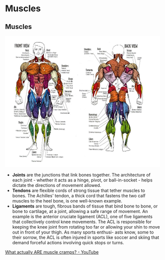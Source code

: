 # Muscles

## Muscles

![image](../../media/Muscles-image1.jpg)

- **Joints** are the junctions that link bones together. The architecture of each joint - whether it acts as a hinge, pivot, or ball-in-socket - helps dictate the directions of movement allowed.
- **Tendons** are flexible cords of strong tissue that tether muscles to bones. The Achilles' tendon, a thick cord that fastens the two calf muscles to the heel bone, is one well-known example.
- **Ligaments** are tough, fibrous bands of tissue that bind bone to bone, or bone to cartilage, at a joint, allowing a safe range of movement. An example is the anterior cruciate ligament (ACL), one of five ligaments that collectively control knee movements. The ACL is responsible for keeping the knee joint from rotating too far or allowing your shin to move out in front of your thigh. As many sports enthusi- asts know, some to their sorrow, the ACL is often injured in sports like soccer and skiing that demand forceful actions involving quick stops or turns.

[What actually ARE muscle cramps? - YouTube](https://www.youtube.com/watch?v=WsWPI18RmVU)
